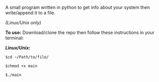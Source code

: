 A small program written in python to get info about
your system then write/append it to a file.

_(Linux/Unix only)_

**To use:** Download/clone the repo then follow these instructions in your
terminal:

**_Linux/Unix:_**

`$cd ~/Path/to/file/`

`$chmod +x main`

`$./main`
